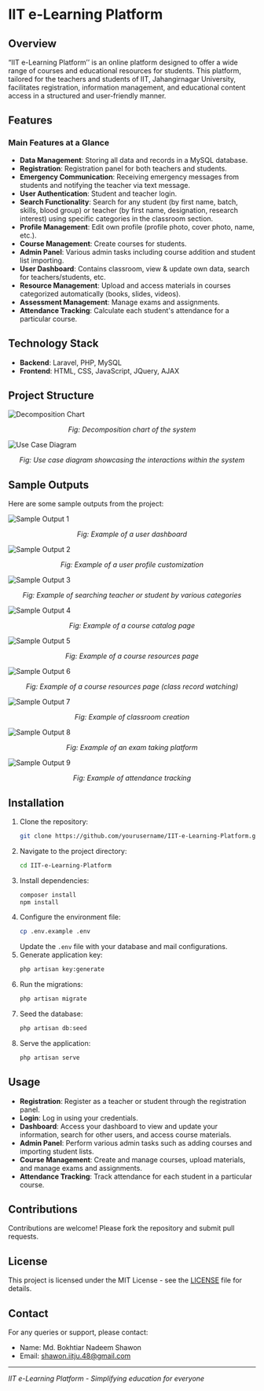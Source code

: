 # IIT e-Learning Platform

## Overview
“IIT e-Learning Platform’’ is an online platform designed to offer a wide range of courses and educational resources for students. This platform, tailored for the teachers and students of IIT, Jahangirnagar University, facilitates registration, information management, and educational content access in a structured and user-friendly manner.

## Features
### Main Features at a Glance
- **Data Management**: Storing all data and records in a MySQL database.
- **Registration**: Registration panel for both teachers and students.
- **Emergency Communication**: Receiving emergency messages from students and notifying the teacher via text message.
- **User Authentication**: Student and teacher login.
- **Search Functionality**: Search for any student (by first name, batch, skills, blood group) or teacher (by first name, designation, research interest) using specific categories in the classroom section.
- **Profile Management**: Edit own profile (profile photo, cover photo, name, etc.).
- **Course Management**: Create courses for students.
- **Admin Panel**: Various admin tasks including course addition and student list importing.
- **User Dashboard**: Contains classroom, view & update own data, search for teachers/students, etc.
- **Resource Management**: Upload and access materials in courses categorized automatically (books, slides, videos).
- **Assessment Management**: Manage exams and assignments.
- **Attendance Tracking**: Calculate each student's attendance for a particular course.

## Technology Stack
- **Backend**: Laravel, PHP, MySQL
- **Frontend**: HTML, CSS, JavaScript, JQuery, AJAX

## Project Structure
![Decomposition Chart](Project%20Output/decomposition.png)
<p align="center"><i>Fig: Decomposition chart of the system</i></p>

![Use Case Diagram](Project%20Output/use%20case%20diagram.png)
<p align="center"><i>Fig: Use case diagram showcasing the interactions within the system</i></p>

## Sample Outputs
Here are some sample outputs from the project:

![Sample Output 1](Project%20Output/sample1.png)
<p align="center"><i>Fig: Example of a user dashboard</i></p>

![Sample Output 2](Project%20Output/sample2.png)
<p align="center"><i>Fig: Example of a user profile customization</i></p>

![Sample Output 3](Project%20Output/sample3.png)
<p align="center"><i>Fig: Example of searching teacher or student by various categories</i></p>

![Sample Output 4](Project%20Output/sample4.png)
<p align="center"><i>Fig: Example of a course catalog page</i></p>

![Sample Output 5](Project%20Output/sample5.png)
<p align="center"><i>Fig: Example of a course resources page</i></p>

![Sample Output 6](Project%20Output/sample6.png)
<p align="center"><i>Fig: Example of a course resources page (class record watching)</i></p>

![Sample Output 7](Project%20Output/sample7.png)
<p align="center"><i>Fig: Example of classroom creation</i></p>

![Sample Output 8](Project%20Output/sample8.png)
<p align="center"><i>Fig: Example of an exam taking platform</i></p>

![Sample Output 9](Project%20Output/sample9.png)
<p align="center"><i>Fig: Example of attendance tracking</i></p>

## Installation
1. Clone the repository:
   ```bash
   git clone https://github.com/yourusername/IIT-e-Learning-Platform.git
   ```
2. Navigate to the project directory:
   ```bash
   cd IIT-e-Learning-Platform
   ```
3. Install dependencies:
   ```bash
   composer install
   npm install
   ```
4. Configure the environment file:
   ```bash
   cp .env.example .env
   ```
   Update the `.env` file with your database and mail configurations.
5. Generate application key:
   ```bash
   php artisan key:generate
   ```
6. Run the migrations:
   ```bash
   php artisan migrate
   ```
7. Seed the database:
   ```bash
   php artisan db:seed
   ```
8. Serve the application:
   ```bash
   php artisan serve
   ```

## Usage
- **Registration**: Register as a teacher or student through the registration panel.
- **Login**: Log in using your credentials.
- **Dashboard**: Access your dashboard to view and update your information, search for other users, and access course materials.
- **Admin Panel**: Perform various admin tasks such as adding courses and importing student lists.
- **Course Management**: Create and manage courses, upload materials, and manage exams and assignments.
- **Attendance Tracking**: Track attendance for each student in a particular course.

## Contributions
Contributions are welcome! Please fork the repository and submit pull requests.

## License
This project is licensed under the MIT License - see the [LICENSE](LICENSE) file for details.

## Contact
For any queries or support, please contact:
- Name: Md. Bokhtiar Nadeem Shawon
- Email: shawon.iitju.48@gmail.com

---

*IIT e-Learning Platform - Simplifying education for everyone*
